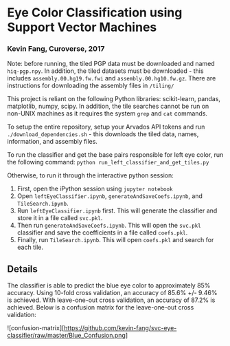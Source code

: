# Eye Color Classification using Support Vector Machines
### Kevin Fang, Curoverse, 2017
Note: before running, the tiled PGP data must be downloaded and named `hiq-pgp.npy`. In addition, the tiled datasets must be downloaded - this includes `assembly.00.hg19.fw.fwi` and `assembly.00.hg10.fw.gz`. There are instructions for downloading the assembly files in `/tiling/`

This project is reliant on the following Python libraries: scikit-learn, pandas, matplotlib, numpy, scipy. In addition, the tile searches cannot be run on non-UNIX machines as it requires the system `grep` and `cat` commands.

To setup the entire repository, setup your Arvados API tokens and run `./download_dependencies.sh` - this downloads the tiled data, names, information, and assembly files.

To run the classifier and get the base pairs responsible for left eye color, run the following command:
`python run_left_classifier_and_get_tiles.py`

Otherwise, to run it through the interactive python session:  
1. First, open the iPython session using `jupyter notebook`  
2. Open `leftEyeClassifier.ipynb`, `generateAndSaveCoefs.ipynb`, and `TileSearch.ipynb`.  
3. Run `leftEyeClassifier.ipynb` first. This will generate the classifier and store it in a file called `svc.pkl`.  
4. Then run `generateAndSaveCoefs.ipynb`. This will open the `svc.pkl` classifier and save the coefficients in a file called `coefs.pkl`.  
5. Finally, run `TileSearch.ipynb`. This will open `coefs.pkl` and search for each tile.  

## Details
The classifier is able to predict the blue eye color to approximately 85% accuracy. Using 10-fold cross validation, an accuracy of 85.6% +/- 9.46% is achieved. With leave-one-out cross validation, an accuracy of 87.2% is achieved. Below is a confusion matrix for the leave-one-out cross validation:

![confusion-matrix][https://github.com/kevin-fang/svc-eye-classifier/raw/master/Blue_Confusion.png]
